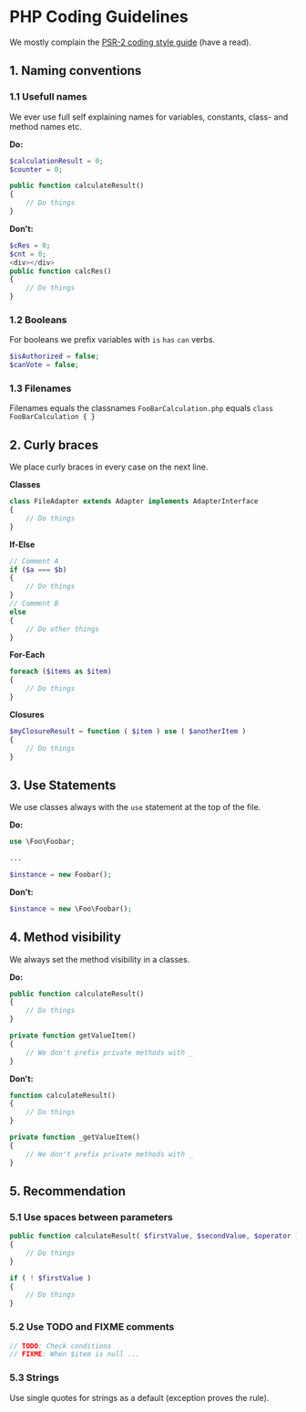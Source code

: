 # PHP Coding Guidelines

We mostly complain the [PSR-2 coding style guide](http://www.php-fig.org/psr/psr-2/) (have a read).

## 1. Naming conventions
### 1.1 Usefull names
We ever use full self explaining names for variables, constants, class- and method names etc.

**Do:**
````php
$calculationResult = 0;
$counter = 0;

public function calculateResult()
{
	// Do things
}
````

**Don't:**
````php
$cRes = 0;
$cnt = 0;
<div></div>
public function calcRes()
{
	// Do things
}
````

### 1.2 Booleans
For booleans we prefix variables with `is` `has` `can` verbs.

````php
$isAuthorized = false;
$canVote = false;
````

### 1.3 Filenames
Filenames equals the classnames `FooBarCalculation.php` equals `class FooBarCalculation { }`

## 2. Curly braces
We place curly braces in every case on the next line.


**Classes**
````php
class FileAdapter extends Adapter implements AdapterInterface
{
	// Do things
}
````

**If-Else**

````php
// Comment A
if ($a === $b)
{
	// Do things
}
// Comment B
else
{
	// Do other things
}
````

**For-Each**
````php
foreach ($items as $item)
{
	// Do things
}
````

**Closures**
````php
$myClosureResult = function ( $item ) use ( $anotherItem )
{
	// Do things
}
````

## 3. Use Statements
We use classes always with the `use` statement at the top of the file.

**Do:**
````php
use \Foo\Foobar;

...

$instance = new Foobar();
````

**Don't:**
````php
$instance = new \Foo\Foobar();
````

## 4. Method visibility
We always set the method visibility in a classes.

**Do:**
````php
public function calculateResult()
{
	// Do things
}

private function getValueItem()
{
	// We don't prefix private methods with _
}
````

**Don't:**
````php
function calculateResult()
{
	// Do things
}

private function _getValueItem()
{
	// We don't prefix private methods with _
}
````

## 5. Recommendation

### 5.1 Use spaces between parameters
````php
public function calculateResult( $firstValue, $secondValue, $operator )
{
	// Do things
}

if ( ! $firstValue )
{
	// Do things
}
````

### 5.2 Use TODO and FIXME comments
````php
// TODO: Check conditions
// FIXME: When $item is null ...
````

### 5.3 Strings
Use single quotes for strings as a default (exception proves the rule).



